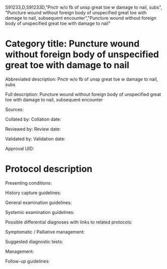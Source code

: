 S91233,D,S91233D,"Pnctr w/o fb of unsp great toe w damage to nail, subs", "Puncture wound without foreign body of unspecified great toe with damage to nail, subsequent encounter","Puncture wound without foreign body of unspecified great toe with damage to nail"
# Category title: Puncture wound without foreign body of unspecified great toe with damage to nail

Abbreviated description: Pnctr w/o fb of unsp great toe w damage to nail, subs

Full description: Puncture wound without foreign body of unspecified great toe with damage to nail, subsequent encounter

Sources:

Collated by:
Collation date:

Reviewed by:
Review date:

Validated by:
Validation date:

Approval UID:

# Protocol description

Presenting conditions:

History capture guidelines:

General examination guidelines:

Systemic examination guidelines:

Possible differential diagnoses with links to related protocols:

Symptomatic / Palliative management:

Suggested diagnostic tests:

Management:

Follow-up guidelines:
